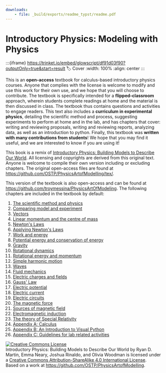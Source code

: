 ```yaml
---
downloads:
    - file: _build/exports/readme_typst/readme.pdf
---
```

# Introductory Physics: Modeling with Physics

:::{iframe} https://trinket.io/embed/glowscript/df91d03f90?outputOnly=true&start=result
:label: Cover
:width: 100%
:align: center
::: 

This is an **open-access** textbook for calculus-based introductory physics courses. Anyone that complies with the license is welcome to modify and use this work for their own use, and we hope that you will choose to contribute. The textbook is specifically intended for a **flipped-classroom** approach, wherein students complete readings at home and the material is then discussed in class. The textbook thus contains questions and activities to engage readers. This text also includes a **curriculum in experimental physics**, detailing the scientific method and process, suggesting experiments to perform at home and in the lab, and has chapters that cover: writing and reviewing proposals, writing and reviewing reports, analyzing data, as well as an introduction to python. Finally, this textbook was **written with many contributions from students**! We hope that you may find it useful, and we are interested to know if you are using it!

This book is a remix of [Introductory Physics: Building Models to Describe Our World](https://github.com/OSTP/PhysicsArtofModelling/raw/master/tex/BuildingModelsToDescribeOurWorld.pdf). All licensing and copyrights are derived from this original text. Anyone is welcome to compile their own version including or excluding chapters. The original open-access files are found at https://github.com/OSTP/PhysicsArtofModelling/tex/. 

This version of the textbook is also open-access and can be found at https://github.com/troymessina/PhysicsArtOfModeling. The following chapters are included in the textbook by default:

1. [The scientific method and physics](#chap:introduction)
2. [Comparing model and experiment](#chap:modelandexperiment)
3. [Vectors](#chap:vectors)
4. [Linear momentum and the centre of mass](#chap:momentumandcm)
5. [Newton's Laws](#chap:NewtonsLaws)
6. [Applying Newton's Laws](#chap:ApplyingNewtonsLaws)
7. [Work and energy](#chap:workenergy)
8. [Potential energy and conservation of energy](#chapter:potentialecons)
9. [Gravity](#chapter:gravity)
10. [Rotational dynamics](#chap:rotationaldynamics)
11. [Rotational energy and momentum](#chapter:angularmomentumrolling)
12. [Simple harmonic motion](#chapter:simpleharmonicmotion)
13. [Waves](#chapter:waves)
14. [Fluid mechanics](#chapter:fluidmechanics)
15. [Electric charges and fields](#chapter:chargesfields)
16. [Gauss' Law](#chapter:gauss)
17. [Electric potential](#chapter:potential)
18. [Electric current](#chapter:current)
19. [Electric circuits](#chapter:circuits)
20. [The magnetic force](#chapter:magneticforce)
21. [Sources of magnetic field](#chapter:magneticsource)
22. [Electromagnetic induction](#chapter:induction)
23. [The theory of Special Relativity](#chap:specialrelativity)
24. [Appendix A: Calculus](#app:calculus)
25. [Appendix B: An Introduction to Visual Python](#app:visualpython)
27. [Appendix C: Guidelines for lab related activities](#app:labs)

<a rel="license" href="http://creativecommons.org/licenses/by-sa/4.0/"><img alt="Creative Commons License" style="border-width:0" src="https://i.creativecommons.org/l/by-sa/4.0/88x31.png" /></a><br /><span xmlns:dct="http://purl.org/dc/terms/" href="http://purl.org/dc/dcmitype/Text" property="dct:title" rel="dct:type">Introductory Physics: Building Models to Describe Our World</span> by <span xmlns:cc="http://creativecommons.org/ns#" property="cc:attributionName">Ryan D. Martin, Emma Neary, Joshua Rinaldo, and Olivia Woodman</span> is licensed under a <a rel="license" href="http://creativecommons.org/licenses/by-sa/4.0/">Creative Commons Attribution-ShareAlike 4.0 International License</a>.<br />Based on a work at <a xmlns:dct="http://purl.org/dc/terms/" href="https://github.com/OSTP/PhysicsArtofModelling" rel="dct:source">https://github.com/OSTP/PhysicsArtofModelling</a>.
